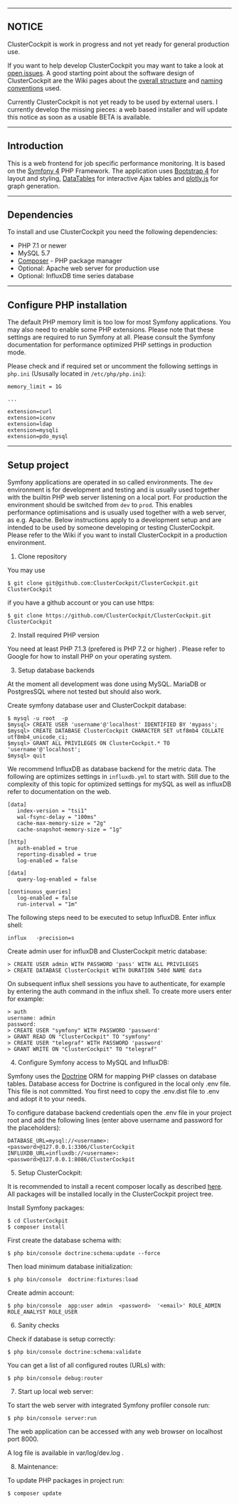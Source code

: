 --------------------------------------------------------------------------------
NOTICE
--------------------------------------------------------------------------------

ClusterCockpit is work in progress and not yet ready for
general production use.

If you want to help develop ClusterCockpit you may want to take a look at [open issues](https://github.com/ClusterCockpit/ClusterCockpit/issues?q=is%3Aopen+is%3Aissue).
A good starting point about the software design of ClusterCockpit are the Wiki
pages about the [overall structure](https://github.com/ClusterCockpit/ClusterCockpit/wiki/DEV-Software-structure)
and [naming conventions](https://github.com/ClusterCockpit/ClusterCockpit/wiki/DEV-Conventions)
used.

Currently ClusterCockpit is not yet ready to be used by external users. I
currently develop the missing pieces: a web based installer and will update
this notice as soon as a usable BETA is available.

--------------------------------------------------------------------------------
Introduction
--------------------------------------------------------------------------------

This is a web frontend for job specific performance monitoring. It is based on
the [Symfony 4](https://symfony.com) PHP Framework. The application uses
[Bootstrap 4](http://getbootstrap.com) for layout and styling,
[DataTables](https://datatables.net) for interactive Ajax tables and
[plotly.js](https://plot.ly/javascript/) for graph generation.

--------------------------------------------------------------------------------
Dependencies
--------------------------------------------------------------------------------

To install and use ClusterCockpit you need the following dependencies:
- PHP 7.1 or newer
- MySQL 5.7
- [Composer](https://getcomposer.org) - PHP package manager
- Optional: Apache web server for production use
- Optional: InfluxDB time series database

--------------------------------------------------------------------------------
Configure PHP installation
--------------------------------------------------------------------------------

The default PHP memory limit is too low for most Symfony applications. You may
also need to enable some PHP extensions. Please note that these settings are
required to run Symfony at all. Please consult the Symfony documentation for
performance optimized PHP settings in production mode.

Please check and if required set or uncomment the following settings in
`php.ini` (Ususally located in `/etc/php/php.ini`):

```
memory_limit = 1G

...

extension=curl
extension=iconv
extension=ldap
extension=mysqli
extension=pdo_mysql
```

--------------------------------------------------------------------------------
Setup project
--------------------------------------------------------------------------------

Symfony applications are operated in so called environments.  The `dev`
environment is for development and testing and is usually used together with
the builtin PHP web server listening on a local port. For production the
environment should be switched from `dev` to `prod`. This enables
performance optimisations and is usually used together with a web server, as
e.g. Apache. Below instructions apply to a development setup and are intended
to be used by someone developing or testing ClusterCockpit. Please refer to the
Wiki if you want to install ClusterCockpit in a production environment.

1. Clone repository

You may use 
```
$ git clone git@github.com:ClusterCockpit/ClusterCockpit.git ClusterCockpit
```
if you have a github account or you can use https:

```
$ git clone https://github.com/ClusterCockpit/ClusterCockpit.git ClusterCockpit
```

2. Install required PHP version

You need at least PHP 7.1.3 (prefered is PHP 7.2 or higher) . Please refer to
Google for how to install PHP on your operating system.

3. Setup database backends

At the moment all development was done using  MySQL. MariaDB or
PostgresSQL where not tested but should also work.

Create symfony database user and ClusterCockpit database:

```
$ mysql -u root  -p
$mysql> CREATE USER 'username'@'localhost' IDENTIFIED BY 'mypass';
$mysql> CREATE DATABASE ClusterCockpit CHARACTER SET utf8mb4 COLLATE utf8mb4_unicode_ci;
$mysql> GRANT ALL PRIVILEGES ON ClusterCockpit.* TO 'username'@'localhost'; 
$mysql> quit
```

We recommend InfluxDB as database backend for the metric data. The following
are optimizes settings in `influxdb.yml` to start with. Still due to the
complexity of this topic for optimized settings for mySQL as well as influxDB
refer to documentation on the web.

```
[data]
   index-version = "tsi1"
   wal-fsync-delay = "100ms"
   cache-max-memory-size = "2g"
   cache-snapshot-memory-size = "1g"

[http]
   auth-enabled = true 
   reporting-disabled = true
   log-enabled = false

[data]
   query-log-enabled = false

[continuous_queries]
   log-enabled = false
   run-interval = "1m"
```

The following steps need to be executed to setup InfluxDB. Enter influx shell:

```
influx   -precision=s
```

Create admin user for influxDB and ClusterCockpit metric database:

```
> CREATE USER admin WITH PASSWORD 'pass' WITH ALL PRIVILEGES
> CREATE DATABASE ClusterCockpit WITH DURATION 540d NAME data
```

On subsequent influx shell sessions you have to authenticate, for example by
entering the auth command in the influx shell. To create more users enter for
example:

```
> auth
username: admin
password:
> CREATE USER "symfony" WITH PASSWORD 'password'
> GRANT READ ON "ClusterCockpit" TO "symfony"
> CREATE USER "telegraf" WITH PASSWORD 'password'
> GRANT WRITE ON "ClusterCockpit" TO "telegraf"

```


4. Configure Symfony access to MySQL and InfluxDB:

Symfony uses the [Doctrine](https://www.doctrine-project.org) ORM for mapping
PHP classes on  database tables. Database access for Doctrine is configured in
the local only .env file. This file is not committed. You first need to copy
the .env.dist file to .env and adopt it to your needs.

To configure database backend credentials open the .env file in your project
root and add the following lines (enter above username and password for the
placeholders): 

```
DATABASE_URL=mysql://<username>:<password>@127.0.0.1:3306/ClusterCockpit
INFLUXDB_URL=influxdb://<username>:<password>@127.0.0.1:8086/ClusterCockpit
```

5. Setup ClusterCockpit:

It is recommended to install a recent composer locally as described
[here](https://getcomposer.org/download/). All packages will be installed
locally in the ClusterCockpit project tree.

Install Symfony packages:

```
$ cd ClusterCockpit
$ composer install
```

First create the database schema with:

```
$ php bin/console doctrine:schema:update --force
```

Then load minimum database initialization:

```
$ php bin/console  doctrine:fixtures:load
```

Create admin account:

```
$ php bin/console  app:user admin  <password>  '<email>' ROLE_ADMIN ROLE_ANALYST ROLE_USER
```

6. Sanity checks

Check if database is setup correctly:
```
$ php bin/console doctrine:schema:validate
```

You can get a list of all configured routes (URLs) with:
```
$ php bin/console debug:router
```

7. Start up local web server:

To start the web server with integrated Symfony profiler console run:
```
$ php bin/console server:run
```

The web application can be accessed with any web browser on localhost port 8000.

A log file is available in var/log/dev.log .

8. Maintenance:

To update PHP packages in project run:
```
$ composer update
```



